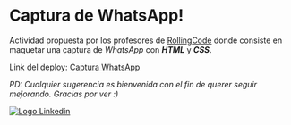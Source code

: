 # Captura de WhatsApp!

Actividad propuesta por los profesores de [RollingCode](https://rollingcodeschool.com/) donde consiste en maquetar una captura de _WhatsApp_ con **_HTML_** y **_CSS_**.

Link del deploy: [Captura WhatsApp](https://glistening-snickerdoodle-9e947d.netlify.app/)

_PD: Cualquier sugerencia es bienvenida con el fin de querer seguir mejorando. Gracias por ver :)_

[![Logo Linkedin](https://cdn-icons-png.flaticon.com/24/179/179330.png "Ir a Linkedin de Nicolas Cabrera")](https://www.linkedin.com/in/nicolas-francisco-cabrera/)
